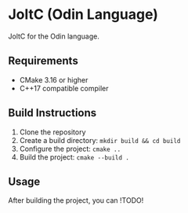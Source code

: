 # JoltC (Odin Language)

JoltC for the Odin language.

## Requirements

- CMake 3.16 or higher
- C++17 compatible compiler

## Build Instructions

1. Clone the repository
2. Create a build directory: `mkdir build && cd build`
3. Configure the project: `cmake ..`
4. Build the project: `cmake --build .`

## Usage

After building the project, you can !TODO!